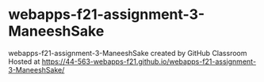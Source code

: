 # webapps-f21-assignment-3-ManeeshSake
webapps-f21-assignment-3-ManeeshSake created by GitHub Classroom
Hosted at https://44-563-webapps-f21.github.io/webapps-f21-assignment-3-ManeeshSake/

